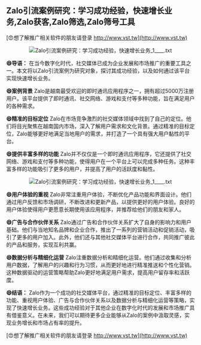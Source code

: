 ## **Zalo引流案例研究：学习成功经验，快速增长业务,Zalo获客,Zalo筛选,Zalo筛号工具**

[😍想了解推广相关软件的朋友请登录 http://www.vst.tw](http://www.vst.tw)

 <center><img src="https://vst.tw/MP4/tuiguang/png/1.png" alt="Zalo引流案例研究：学习成功经验，快速增长业务_1____.txt"></center>

**😄导语：**
在当今数字化时代，社交媒体已成为企业发展和市场推广的重要工具之一。本文将以Zalo引流案例为研究对象，探讨其成功经验，以及如何通过该平台实现快速增长业务。

**😄案例背景**
Zalo是越南最受欢迎的即时通讯应用程序之一，拥有超过5000万注册用户。该平台提供了即时通讯、社交网络、游戏和支付等多种功能，旨在满足用户的各种需求。

**😄精准的目标定位**
Zalo在市场竞争激烈的社交媒体领域中找到了自己的定位。他们将目光聚焦在越南国内市场，深入了解用户需求和文化背景。通过精准的目标定位，Zalo能够更好地满足当地用户的需求，并打造了一个具有强大用户黏性的平台。

**😄提供丰富多样的功能**
Zalo并不仅仅是一个即时通讯应用程序，它还提供了社交网络、游戏和支付等多种功能，使得用户在一个平台上可以完成多种任务。这种丰富多样的功能吸引了更多的用户，并提高了用户的活跃度和黏性。

 <center><img src="https://vst.tw/MP4/tuiguang/png/8.png" alt="Zalo引流案例研究：学习成功经验，快速增长业务_1____.txt"></center>

**😄用户体验的重视**
Zalo非常注重用户体验，不断优化产品功能和界面设计。他们通过用户反馈和市场调研，不断改进和更新产品，以提供更好的用户体验。良好的用户体验使得用户更愿意长期使用该应用程序，并推荐给他们的朋友和家人。

**😄广告与合作伙伴关系**
Zalo通过广告和合作伙伴关系扩大了自身的影响力和用户基础。他们与当地知名品牌和企业合作，推出了一系列的营销活动和促销活动，吸引了更多的用户加入。此外，他们还与其他社交媒体平台进行合作，共同推广彼此的产品和服务，实现互利共赢。

**😄数据分析与精细化运营**
Zalo注重数据分析和精细化运营。他们通过收集和分析用户数据，了解用户的兴趣和行为习惯，从而更好地进行精准推送和个性化营销。这种数据驱动的运营策略帮助Zalo更好地满足用户需求，提高用户留存率和活跃度。

**😄结语：**
Zalo作为一个成功的社交媒体平台，通过精准的目标定位、丰富多样的功能、重视用户体验、广告与合作伙伴关系以及数据分析与精细化运营等策略，实现了快速增长业务。这些成功经验对于其他企业在数字化时代的发展和市场推广具有借鉴意义。在未来，我们可以期待更多企业能够从Zalo的案例中汲取灵感，实现业务增长和市场占有率的提升。

[😍想了解推广相关软件的朋友请登录 http://www.vst.tw](http://www.vst.tw)



